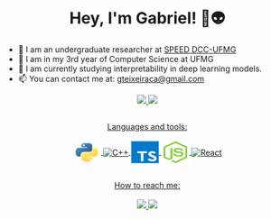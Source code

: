 <h1 align="center">
 Hey, I'm Gabriel! 👾👽
</h1>


- 🔎 I am an undergraduate researcher at [SPEED DCC-UFMG](http://www2.dcc.ufmg.br/laboratorios/speed/site/)
- 📖 I am in my 3rd year of Computer Science at UFMG
- 🌱 I am currently studying interpretability in deep learning models.
- 📫 You can contact me at: gteixeiraca@gmail.com
<div align="center">
  <a href="https://github.com/GabrielTeixeiraC">
  <img height="200em" src="https://github-readme-stats.vercel.app/api?username=GabrielTeixeiraC&show_icons=true&theme=tokyonight&include_all_commits=true&count_private=true"/>
  <img height="200em" src="https://github-readme-stats.vercel.app/api/top-langs/?username=GabrielTeixeiraC&layout=compact&langs_count=7&theme=tokyonight&hide=jupyter%20notebook"/>
</div>

##
<div align="center">Languages and tools:</div>
<div align="center" style="display: inline_block"><br>
  <img align="center" alt="Python" height="40" width="50" src="https://raw.githubusercontent.com/devicons/devicon/master/icons/python/python-original.svg">
  <img align="center" alt="C++" height="40" width="50" src="https://cdn.jsdelivr.net/gh/devicons/devicon/icons/cplusplus/cplusplus-original.svg">

  <img align="center" alt="TS" height="40" width="50" src="https://raw.githubusercontent.com/devicons/devicon/master/icons/typescript/typescript-original.svg">
  <img align="center" alt="Nodejs" height="40" width="50" src="https://raw.githubusercontent.com/devicons/devicon/master/icons/nodejs/nodejs-original.svg">
  <img align="center" alt="React" height="40" width="50" src="https://cdn.jsdelivr.net/gh/devicons/devicon/icons/react/react-original.svg">
  
</div>

##
  
 <div align="center">How to reach me:</div>
  </br>
<div align="center"> 
  <a href="https://www.linkedin.com/in/gabriel-teixeira-carvalho/" target="_blank"><img src="https://img.shields.io/badge/-LinkedIn-%230077B5?style=for-the-badge&logo=linkedin&logoColor=white" target="_blank">
  <a href = "mailto:gteixeiraca@gmail.com"><img src="https://img.shields.io/badge/-Gmail-%23333?style=for-the-badge&logo=gmail&logoColor=white" target="_blank"></a>
 

